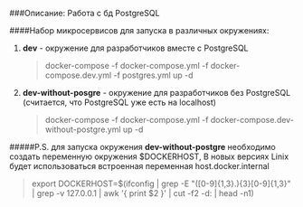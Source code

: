 ###Описание:
Работа с бд PostgreSQL

####Набор микросервисов для запуска в различных окружениях:

1. **dev** - окружение для разработчиков вместе с PostgreSQL
    >docker-compose -f docker-compose.yml -f docker-compose.dev.yml -f postgres.yml up -d

2. **dev-without-posgre** - окружение для разработчиков без PostgreSQL (считается, что PostgreSQL уже есть на localhost) 
    >docker-compose -f docker-compose.yml -f docker-compose.dev-without-postgre.yml up -d


#####P.S. для запуска окружения **dev-without-postgre** необходимо создать переменную окружения $DOCKERHOST,
В новых версиях Linix будет использоваться встроенная переменная host.docker.internal

>export DOCKERHOST=$(ifconfig | grep -E "([0-9]{1,3}\.){3}[0-9]{1,3}" | grep -v 127.0.0.1 | awk '{ print $2 }' | cut -f2 -d: | head -n1)

